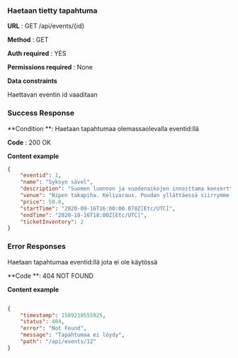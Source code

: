 ### Haetaan tietty tapahtuma

**URL** : GET /api/events/{id}

**Method** : GET

**Auth required** : YES

**Permissions required** : None

**Data constraints**

Haettavan eventin id vaaditaan

### Success Response

**Condition **: Haetaan tapahtumaa olemassaolevalla eventid:llä

**Code** : 200 OK

**Content example**

```json
{
    "eventid": 1,
    "name": "Syksyn sävel",
    "description": "Suomen luonnon ja vuodenaikojen innoittama konserttiesitys. Soittimina tusina sadeputkea ja märkä rätti",
    "venue": "Nipen takapiha. Kelivaraus. Poudan yllättäessä siirrymme roskakatokseen",
    "price": 50.0,
    "startTime": "2020-09-16T16:00:00.078Z[Etc/UTC]",
    "endTime": "2020-10-16T18:00Z[Etc/UTC]",
    "ticketInventory": 2
}
```
### Error Responses

Haetaan tapahtumaa eventid:llä jota ei ole käytössä

**Code **: 404 NOT FOUND

**Content example**

```json

{
    "timestamp": 1589218555925,
    "status": 404,
    "error": "Not Found",
    "message": "Tapahtumaa ei löydy",
    "path": "/api/events/12"
}
```
